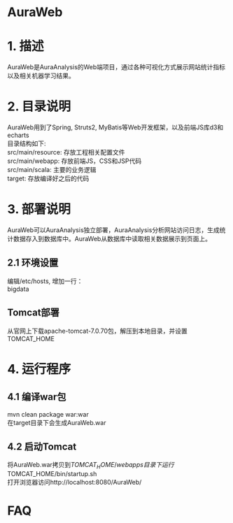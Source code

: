 # AuraWeb

# 1. 描述
AuraWeb是AuraAnalysis的Web端项目，通过各种可视化方式展示网站统计指标以及相关机器学习结果。

# 2. 目录说明
AuraWeb用到了Spring, Struts2, MyBatis等Web开发框架，以及前端JS库d3和echarts  
目录结构如下:  
src/main/resource: 存放工程相关配置文件  
src/main/webapp: 存放前端JS，CSS和JSP代码  
src/main/scala: 主要的业务逻辑  
target: 存放编译好之后的代码 

# 3. 部署说明
AuraWeb可以AuraAnalysis独立部署，AuraAnalysis分析网站访问日志，生成统计数据存入到数据库中。AuraWeb从数据库中读取相关数据展示到页面上。  
## 2.1 环境设置
编辑/etc/hosts, 增加一行：  
<ip> bigdata  
## Tomcat部署
从官网上下载apache-tomcat-7.0.70包，解压到本地目录，并设置TOMCAT_HOME

# 4. 运行程序
## 4.1 编译war包
mvn clean package war:war  
在target目录下会生成AuraWeb.war
## 4.2 启动Tomcat
将AuraWeb.war拷贝到$TOMCAT_HOME/webapps目录下  
运行$TOMCAT_HOME/bin/startup.sh  
打开浏览器访问http://localhost:8080/AuraWeb/  

# FAQ